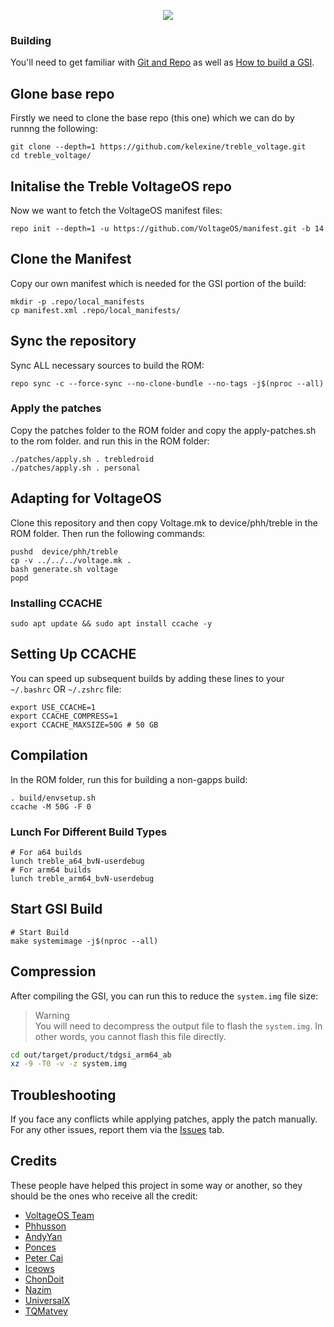 <p align="center">
  <img src="https://avatars.githubusercontent.com/u/81792437?s=200&v=4">
</p>

### Building
You'll need to get familiar with [Git and Repo](https://source.android.com/source/using-repo.html) as well as [How to build a GSI](https://github.com/phhusson/treble_experimentations/wiki/How-to-build-a-GSI%3F).

## Glone base repo
Firstly we need to clone the base repo (this one) which we can do by runnng the following:

```shell
git clone --depth=1 https://github.com/kelexine/treble_voltage.git
cd treble_voltage/
```

## Initalise the Treble VoltageOS repo
Now we want to fetch the VoltageOS manifest files:

```shell
repo init --depth=1 -u https://github.com/VoltageOS/manifest.git -b 14
```

## Clone the Manifest
Copy our own manifest which is needed for the GSI portion of the build:

```shell
mkdir -p .repo/local_manifests
cp manifest.xml .repo/local_manifests/
```

## Sync the repository
Sync ALL necessary sources to build the ROM:

```shell
repo sync -c --force-sync --no-clone-bundle --no-tags -j$(nproc --all)
```

### Apply the patches
Copy the patches folder to the ROM folder and copy the apply-patches.sh to the rom folder. and run this in the ROM folder:

```shell
./patches/apply.sh . trebledroid
./patches/apply.sh . personal
```

## Adapting for VoltageOS
Clone this repository and then copy Voltage.mk to device/phh/treble in the ROM folder. Then run the following commands:

```shell
pushd  device/phh/treble
cp -v ../../../voltage.mk .
bash generate.sh voltage
popd
```

### Installing CCACHE

```shell
sudo apt update && sudo apt install ccache -y
```
## Setting Up CCACHE
You can speed up subsequent builds by adding these lines to your `~/.bashrc` OR `~/.zshrc` file:
```shell
export USE_CCACHE=1
export CCACHE_COMPRESS=1
export CCACHE_MAXSIZE=50G # 50 GB
```

## Compilation 
In the ROM folder, run this for building a non-gapps build:

```shell
. build/envsetup.sh
ccache -M 50G -F 0
```
### Lunch For Different Build Types
```shell
# For a64 builds
lunch treble_a64_bvN-userdebug
# For arm64 builds
lunch treble_arm64_bvN-userdebug
```
## Start GSI Build
```shell
# Start Build
make systemimage -j$(nproc --all)
```

## Compression
After compiling the GSI, you can run this to reduce the `system.img` file size:
> Warning<br>
> You will need to decompress the output file to flash the `system.img`. In other words, you cannot flash this file directly.

```bash
cd out/target/product/tdgsi_arm64_ab
xz -9 -T0 -v -z system.img 
```

## Troubleshooting
If you face any conflicts while applying patches, apply the patch manually.
For any other issues, report them via the [Issues](https://github.com/kelexine/treble_voltage/issues) tab.

## Credits
These people have helped this project in some way or another, so they should be the ones who receive all the credit:
- [VoltageOS Team](https://github.com/VoltageOS)
- [Phhusson](https://github.com/phhusson)
- [AndyYan](https://github.com/AndyCGYan)
- [Ponces](https://github.com/ponces)
- [Peter Cai](https://github.com/PeterCxy)
- [Iceows](https://github.com/Iceows)
- [ChonDoit](https://github.com/ChonDoit)
- [Nazim](https://github.com/naz664)
- [UniversalX](https://github.com/orgs/UniversalX-devs/)
- [TQMatvey](https://github.com/TQMatvey)

